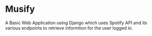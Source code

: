 # Musify

A Basic Web Application using Django which uses Spotify API and its various endpoints to retrieve informtion for the user logged in.
